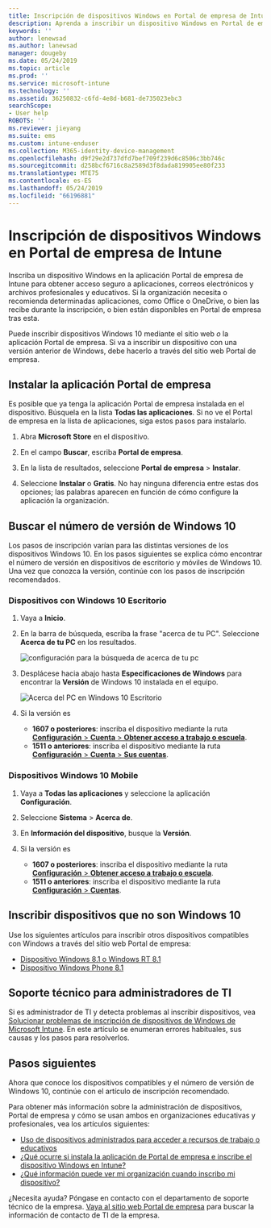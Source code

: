 ```yaml
---
title: Inscripción de dispositivos Windows en Portal de empresa de Intune | Microsoft Docs
description: Aprenda a inscribir un dispositivo Windows en Portal de empresa
keywords: ''
author: lenewsad
ms.author: lanewsad
manager: dougeby
ms.date: 05/24/2019
ms.topic: article
ms.prod: ''
ms.service: microsoft-intune
ms.technology: ''
ms.assetid: 36250832-c6fd-4e8d-b681-de735023ebc3
searchScope:
- User help
ROBOTS: ''
ms.reviewer: jieyang
ms.suite: ems
ms.custom: intune-enduser
ms.collection: M365-identity-device-management
ms.openlocfilehash: d9f29e2d737dfd7bef709f239d6c8506c3bb746c
ms.sourcegitcommit: d258bcf6716c8a2589d3f8dada819905ee80f233
ms.translationtype: MTE75
ms.contentlocale: es-ES
ms.lasthandoff: 05/24/2019
ms.locfileid: "66196881"
---
```

# <a name="windows-device-enrollment-in-intune-company-portal"></a>Inscripción de dispositivos Windows en Portal de empresa de Intune  

Inscriba un dispositivo Windows en la aplicación Portal de empresa de Intune para obtener acceso seguro a aplicaciones, correos electrónicos y archivos profesionales y educativos. Si la organización necesita o recomienda determinadas aplicaciones, como Office o OneDrive, o bien las recibe durante la inscripción, o bien están disponibles en Portal de empresa tras esta.  

Puede inscribir dispositivos Windows 10 mediante el sitio web *o* la aplicación Portal de empresa. Si va a inscribir un dispositivo con una versión anterior de Windows, debe hacerlo a través del sitio web Portal de empresa.  

## <a name="install-company-portal-app"></a>Instalar la aplicación Portal de empresa  
Es posible que ya tenga la aplicación Portal de empresa instalada en el dispositivo. Búsquela en la lista __Todas las aplicaciones__.  Si no ve el Portal de empresa en la lista de aplicaciones, siga estos pasos para instalarlo.  

1. Abra **Microsoft Store** en el dispositivo.

2. En el campo **Buscar**, escriba **Portal de empresa**.

3. En la lista de resultados, seleccione **Portal de empresa** > **Instalar**.

4. Seleccione **Instalar** o **Gratis**. No hay ninguna diferencia entre estas dos opciones; las palabras aparecen en función de cómo configure la aplicación la organización.  

## <a name="find-windows-10-version-number"></a>Buscar el número de versión de Windows 10  
Los pasos de inscripción varían para las distintas versiones de los dispositivos Windows 10. En los pasos siguientes se explica cómo encontrar el número de versión en dispositivos de escritorio y móviles de Windows 10. Una vez que conozca la versión, continúe con los pasos de inscripción recomendados.  

### <a name="windows-10-desktop-devices"></a>Dispositivos con Windows 10 Escritorio  

1. Vaya a **Inicio**.

2. En la barra de búsqueda, escriba la frase "acerca de tu PC". Seleccione __Acerca de tu PC__ en los resultados.  


   ![configuración para la búsqueda de acerca de tu pc](media/searching_for_about_your_pc.png)  

3. Desplácese hacia abajo hasta **Especificaciones de Windows** para encontrar la **Versión** de Windows 10 instalada en el equipo.  


   ![Acerca del PC en Windows 10 Escritorio](media/settings_about_pc.png)  

4. Si la versión es  

    *  __1607 o posteriores__: inscriba el dispositivo mediante la ruta [**Configuración** > **Cuenta** > **Obtener acceso a trabajo o escuela**](enroll-windows-10-device.md#enroll-windows-10-version-1607-and-later-device).   
    * __1511 o anteriores__: inscriba el dispositivo mediante la ruta [**Configuración** > **Cuenta** > **Sus cuentas**](enroll-windows-10-device.md#enroll-windows-10-version-1511-and-earlier-device).  

### <a name="windows-10-mobile-devices"></a>Dispositivos Windows 10 Mobile       

1.  Vaya a __Todas las aplicaciones__ y seleccione la aplicación __Configuración__.  
2.  Seleccione __Sistema__ > __Acerca de__.      
3.  En __Información del dispositivo__, busque la __Versión__.  
4. Si la versión es  

    *  __1607 o posteriores__: inscriba el dispositivo mediante la ruta [**Configuración** > **Obtener acceso a trabajo o escuela**](enroll-windows-10-device.md#enroll-windows-10-version-1607-and-later-device).   
    * __1511 o anteriores__: inscriba el dispositivo mediante la ruta [**Configuración** > **Cuentas**](enroll-windows-10-device.md#enroll-windows-10-version-1511-and-earlier-device).  

## <a name="enroll-non-windows-10-devices"></a>Inscribir dispositivos que no son Windows 10  
Use los siguientes artículos para inscribir otros dispositivos compatibles con Windows a través del sitio web Portal de empresa:   
* [Dispositivo Windows 8.1 o Windows RT 8.1](enroll-your-W81-or-rt81-windows.md)  
* [Dispositivo Windows Phone 8.1](enroll-your-wp81-windows.md)    

## <a name="it-administrator-support"></a>Soporte técnico para administradores de TI  
Si es administrador de TI y detecta problemas al inscribir dispositivos, vea [Solucionar problemas de inscripción de dispositivos de Windows de Microsoft Intune](https://support.microsoft.com/help/4469913). En este artículo se enumeran errores habituales, sus causas y los pasos para resolverlos.  

## <a name="next-steps"></a>Pasos siguientes  
Ahora que conoce los dispositivos compatibles y el número de versión de Windows 10, continúe con el artículo de inscripción recomendado.  
 
Para obtener más información sobre la administración de dispositivos, Portal de empresa y cómo se usan ambos en organizaciones educativas y profesionales, vea los artículos siguientes:  
* [Uso de dispositivos administrados para acceder a recursos de trabajo o educativos](use-managed-devices-to-get-work-done.md)  
* [¿Qué ocurre si instala la aplicación de Portal de empresa e inscribe el dispositivo Windows en Intune?](what-happens-if-you-install-the-company-portal-app-and-enroll-your-device-in-intune-windows.md)  
* [¿Qué información puede ver mi organización cuando inscribo mi dispositivo?](what-info-can-your-company-see-when-you-enroll-your-device-in-intune.md)  

¿Necesita ayuda? Póngase en contacto con el departamento de soporte técnico de la empresa. [Vaya al sitio web Portal de empresa](https://go.microsoft.com/fwlink/?linkid=2010980) para buscar la información de contacto de TI de la empresa.  
